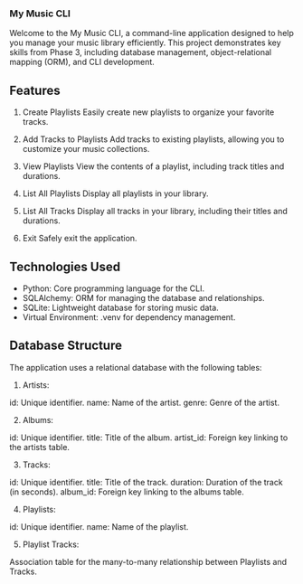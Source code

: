 ### My Music CLI

Welcome to the My Music CLI, a command-line application designed to help you manage your music library efficiently. This project demonstrates key skills from Phase 3, including database management, object-relational mapping (ORM), and CLI development.

## Features
1. Create Playlists
Easily create new playlists to organize your favorite tracks.

2. Add Tracks to Playlists
Add tracks to existing playlists, allowing you to customize your music collections.

3. View Playlists
View the contents of a playlist, including track titles and durations.

4. List All Playlists
Display all playlists in your library.

5. List All Tracks
Display all tracks in your library, including their titles and durations.

6. Exit
Safely exit the application.

## Technologies Used

- Python: Core programming language for the CLI.
- SQLAlchemy: ORM for managing the database and relationships.
- SQLite: Lightweight database for storing music data.
- Virtual Environment: .venv for dependency management.

## Database Structure

The application uses a relational database with the following tables:

1. Artists:

id: Unique identifier.
name: Name of the artist.
genre: Genre of the artist.

2. Albums:

id: Unique identifier.
title: Title of the album.
artist_id: Foreign key linking to the artists table.

3. Tracks:

id: Unique identifier.
title: Title of the track.
duration: Duration of the track (in seconds).
album_id: Foreign key linking to the albums table.

4. Playlists:

id: Unique identifier.
name: Name of the playlist.

5. Playlist Tracks:

Association table for the many-to-many relationship between Playlists and Tracks.
